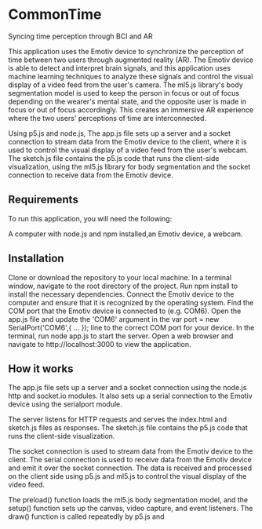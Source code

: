 # CommonTime
Syncing time perception through BCI and AR

This application uses the Emotiv device to synchronize the perception of time between two users through augmented reality (AR). The Emotiv device is able to detect and interpret brain signals, and this application uses machine learning techniques to analyze these signals and control the visual display of a video feed from the user's camera. The ml5.js library's body segmentation model is used to keep the person in focus or out of focus depending on the wearer's mental state, and the opposite user is made in focus or out of focus accordingly. This creates an immersive AR experience where the two users' perceptions of time are interconnected.

Using p5.js and node.js, The app.js file sets up a server and a socket connection to stream data from the Emotiv device to the client, where it is used to control the visual display of a video feed from the user's webcam. The sketch.js file contains the p5.js code that runs the client-side visualization, using the ml5.js library for body segmentation and the socket connection to receive data from the Emotiv device.

## Requirements
To run this application, you will need the following:

A computer with node.js and npm installed,an Emotiv device, a webcam.

## Installation
Clone or download the repository to your local machine.
In a terminal window, navigate to the root directory of the project.
Run npm install to install the necessary dependencies.
Connect the Emotiv device to the computer and ensure that it is recognized by the operating system.
Find the COM port that the Emotiv device is connected to (e.g. COM6).
Open the app.js file and update the 'COM6' argument in the var port = new SerialPort('COM6',{ ... }); line to the correct COM port for your device.
In the terminal, run node app.js to start the server.
Open a web browser and navigate to http://localhost:3000 to view the application.

## How it works
The app.js file sets up a server and a socket connection using the node.js http and socket.io modules. It also sets up a serial connection to the Emotiv device using the serialport module.

The server listens for HTTP requests and serves the index.html and sketch.js files as responses. The sketch.js file contains the p5.js code that runs the client-side visualization.

The socket connection is used to stream data from the Emotiv device to the client. The serial connection is used to receive data from the Emotiv device and emit it over the socket connection. The data is received and processed on the client side using p5.js and ml5.js to control the visual display of the video feed.

The preload() function loads the ml5.js body segmentation model, and the setup() function sets up the canvas, video capture, and event listeners. The draw() function is called repeatedly by p5.js and
